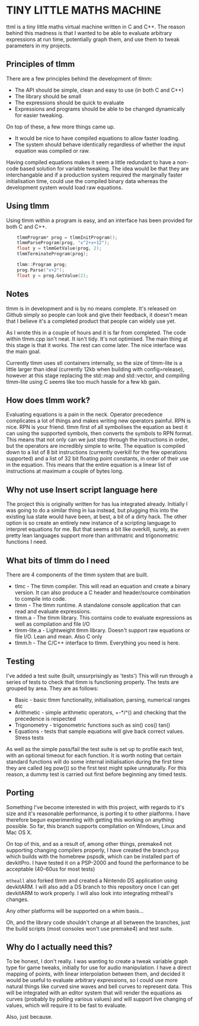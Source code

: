 TINY LITTLE MATHS MACHINE
=========================

ttml is a tiny little maths virtual machine written in C and C++. The reason behind this madness is that I wanted to be able to evaluate arbitrary expressions at run time, potentially graph them, and use them to tweak parameters in my projects.

Principles of tlmm
------------------

There are a few principles behind the development of tlmm:

* The API should be simple, clean and easy to use (in both C and C++)
* The library should be small
* The expressions should be quick to evaluate
* Expressions and programs should be able to be changed dynamically for easier tweaking.

On top of these, a few more things came up.

* It would be nice to have compiled equations to allow faster loading.
* The system should behave identically regardless of whether the input equation was compiled or raw.

Having compiled equations makes it seem a little redundant to have a non-code based solution for variable tweaking. The idea would be that they are interchangable and if a production system required the marginally faster initialisation time, could use the compiled binary data whereas the development system would load raw equations.

Using tlmm
----------

Using tlmm within a program is easy, and an interface has been provided for both C and C++.

~~~~~~ C
    tlmmProgram* prog = tlmmInitProgram();
    tlmmParseProgram(prog, "x^2+x+12");
    float y = tlmmGetValue(prog, 2);
    tlmmTerminateProgram(prog);
~~~~~~

~~~~~~ C++
    tlmm::Program prog;
    prog.Parse("x+2");
    float y = prog.GetValue(2);
~~~~~~

Notes
-----

tlmm is in development and is by no means complete. It's released on Github simply so people can look and give their feedback, it doesn't mean that I believe it's a completed product that people can widely use yet.

As I wrote this in a couple of hours and it is far from completed. The code within tlmm.cpp isn't neat. It isn't tidy. It's not optimised. The main thing at this stage is that it works. The rest can come later. The nice interface was the main goal.

Currently tlmm uses stl containers internally, so the size of tlmm-lite is a little larger than ideal (currently 12kb when building with config=release), however at this stage replacing the std::map and std::vector, and compiling tlmm-lite using C seems like too much hassle for a few kb gain.

How does tlmm work?
-------------------

Evaluating equations is a pain in the neck. Operator precedence complicates a lot of things and makes writing new operators painful. RPN is nice. RPN is your friend. tlmm first of all symbolises the equation as best it can using the supported symbols, then converts the symbols to RPN format. This means that not only can we just step through the instructions in order, but the operators are incredibly simple to write. The equation is compiled down to a list of 8 bit instructions (currently overkill for the few operations supported) and a list of 32 bit floating point constants, in order of their use in the equation. This means that the entire equation is a linear list of instructions at maximum a couple of bytes long.

Why not use __Insert script language here__
-------------------------------------------

The project this is originally written for has lua integrated already. Initially I was going to do a similar thing in lua instead, but plugging this into the existing lua state would have been, at best, a bit of a dirty hack. The other option is so create an entirely new instance of a scripting language to interpret equations for me. But that seems a bit like overkill, surely, as even pretty lean languages support more than arithmatric and trigonometric functions I need.

What bits of tlmm do I need
---------------------------

There are 4 components of the tlmm system that are built.

* tlmc - The tlmm compiler. This will read an equation and create a binary version. It can also produce a C header and header/source combination to compile into code.
* tlmm - The tlmm runtime. A standalone console application that can read and evaluate expressions.
* tlmm.a - The tlmm library. This contains code to evaluate expressions as well as compilation and file I/O
* tlmm-lite.a - Lightweight tlmm library. Doesn't support raw equations or file I/O. Lean and mean. Also C only
* tlmm.h - The C/C++ interface to tlmm. Everything you need is here.

Testing
-------

I've added a test suite (built, unsurprisingly as 'tests') This will run through a series of tests to check that tlmm is functioning properly. The tests are grouped by area. They are as follows:

* Basic - basic tlmm functionality, initialisation, parsing, numerical ranges etc
* Arithmetic - simple arithmetic operators, +-*/^() and checking that the precedence is respected
* Trigonometry - trigonometric functions such as sin() cos() tan()
* Equations - tests that sample equations will give back correct values. Stress tests

As well as the simple pass/fail the test suite is set up to profile each test, with an optional timeout for each function. It is worth noting that certain standard functions will do some internal initialisation during the first time they are called (eg pow()) so the first test might spike unnaturally. For this reason, a dummy test is carried out first before beginning any timed tests.

Porting
-------

Something I've become interested in with this project, with regards to it's size and it's reasonable performance, is porting it to other platforms. I have therefore begun experimenting with getting this working on anything possible. So far, this branch supports compilation on Windows, Linux and Mac OS X.

On top of this, and as a result of, among other things, premake4 not supporting changing compilers properly, I have created the branch `psp` which builds with the homebrew pspsdk, which can be installed part of devkitPro. I have tested it on a PSP-2000 and found the performance to be acceptable (40-60us for most tests)

`mtheall` also forked tlmm and created a Nintendo DS application using devkitARM. I will also add a DS branch to this repository once I can get devkitARM to work properly. I will also look into integrating mtheall's changes.

Any other platforms will be supported on a whim basis...

Oh, and the library code shouldn't change at all between the branches, just the build scripts (most consoles won't use premake4) and test suite.

Why do I actually need this?
----------------------------

To be honest, I don't really. I was wanting to create a tweak variable graph type for game tweaks, initially for use for audio manipulation. I have a direct mapping of points, with linear interpolation between them, and decided it would be useful to evaluate arbitrary expressions, so I could use more natural things like curved sine waves and bell curves to represent data. This will be integrated with an editor system that will render the equations as curves (probably by polling various values) and will support live changing of values, which will require it to be fast to evaluate.

Also, just because.